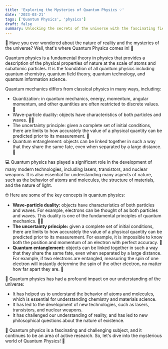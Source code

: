 ```yaml
---
title: 'Exploring the Mysteries of Quantum Physics 💡'
date: '2023-03-21'
tags: ['Quantum Physics', 'physics']
draft: false
summary: Unlocking the secrets of the universe with the fascinating field of Quantum Physics!
---
```


🤔 Have you ever wondered about the nature of reality and the mysteries of the universe? Well, that's where Quantum Physics comes in! 💫

Quantum physics is a fundamental theory in physics that provides a description of the physical properties of nature at the scale of atoms and subatomic particles. It is the foundation of all quantum physics including quantum chemistry, quantum field theory, quantum technology, and quantum information science.

Quantum mechanics differs from classical physics in many ways, including:

* Quantization: in quantum mechanics, energy, momentum, angular momentum, and other quantities are often restricted to discrete values. 🔢
* Wave-particle duality: objects have characteristics of both particles and waves. 🌊💡
* The uncertainty principle: given a complete set of initial conditions, there are limits to how accurately the value of a physical quantity can be predicted prior to its measurement. 🤔
* Quantum entanglement: objects can be linked together in such a way that they share the same fate, even when separated by a large distance. 🔗

💻 Quantum physics has played a significant role in the development of many modern technologies, including lasers, transistors, and nuclear weapons. It is also essential for understanding many aspects of nature, such as the behavior of atoms and molecules, the structure of materials, and the nature of light.

🤓 Here are some of the key concepts in quantum physics:

* **Wave-particle duality:** objects have characteristics of both particles and waves. For example, electrons can be thought of as both particles and waves. This duality is one of the fundamental principles of quantum mechanics. 🌊💡
* **The uncertainty principle:** given a complete set of initial conditions, there are limits to how accurately the value of a physical quantity can be predicted prior to its measurement. For example, it is impossible to know both the position and momentum of an electron with perfect accuracy. 🤔
* **Quantum entanglement:** objects can be linked together in such a way that they share the same fate, even when separated by a large distance. For example, if two electrons are entangled, measuring the spin of one electron will instantly determine the spin of the other electron, no matter how far apart they are. 🔗

🚀 Quantum physics has had a profound impact on our understanding of the universe:

* It has helped us to understand the behavior of atoms and molecules, which is essential for understanding chemistry and materials science.
* It has led to the development of new technologies, such as lasers, transistors, and nuclear weapons.
* It has challenged our understanding of reality, and has led to new philosophical questions about the nature of existence.

🤯 Quantum physics is a fascinating and challenging subject, and it continues to be an area of active research. So, let's dive into the mysterious world of Quantum Physics! 🔬